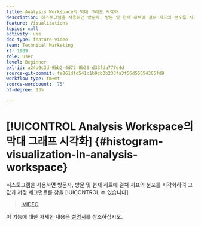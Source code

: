 ```yaml
---
title: Analysis Workspace의 막대 그래프 시각화
description: 히스토그램을 사용하면 방문자, 방문 및 현재 히트에 걸쳐 지표의 분포를 시각화하여 고값과 저값 세그먼트를 찾을 수 있습니다.
feature: Visualizations
topics: null
activity: use
doc-type: feature video
team: Technical Marketing
kt: 1909
role: User
level: Beginner
exl-id: a24a9c3d-9bb2-4d72-8b36-d33fda777e4d
source-git-commit: fe861dfd541c1b9cb3b233fa3f56d55054305fd9
workflow-type: tm+mt
source-wordcount: '75'
ht-degree: 13%

---
```


# [!UICONTROL Analysis Workspace의 막대 그래프 시각화] {#histogram-visualization-in-analysis-workspace}

 히스토그램을 사용하면 방문자, 방문   및 현재 히트에 걸쳐 지표의 분포를 시각화하여 고값과 저값 세그먼트를 찾을  [!UICONTROL 수 있습니다].

>[!VIDEO](https://video.tv.adobe.com/v/23725/?quality=12)

이 기능에 대한 자세한 내용은 [설명서](https://experienceleague.adobe.com/docs/analytics/analyze/analysis-workspace/visualizations/histogram.html?lang=en)를 참조하십시오.
